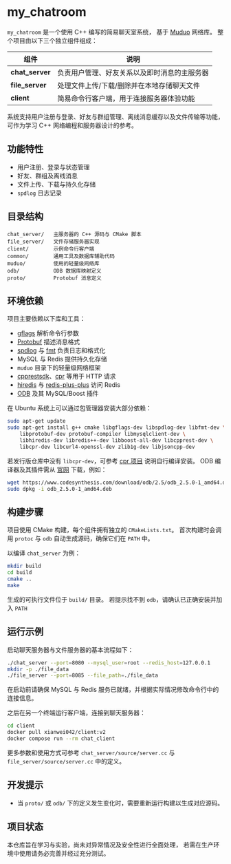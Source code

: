 # my_chatroom

`my_chatroom` 是一个使用 C++ 编写的简易聊天室系统，
基于 [Muduo](https://github.com/chenshuo/muduo) 网络库。
整个项目由以下三个独立组件组成：

| 组件 | 说明 |
| ---- | ---- |
| **chat_server** | 负责用户管理、好友关系以及即时消息的主服务器 |
| **file_server** | 处理文件上传/下载/删除并在本地存储聊天文件 |
| **client** | 简易命令行客户端，用于连接服务器体验功能 |

系统支持用户注册与登录、好友与群组管理、离线消息缓存以及文件传输等功能，
可作为学习 C++ 网络编程和服务器设计的参考。

## 功能特性

- 用户注册、登录与状态管理
- 好友、群组及离线消息
- 文件上传、下载与持久化存储
- `spdlog` 日志记录

## 目录结构

```
chat_server/   主服务器的 C++ 源码与 CMake 脚本
file_server/   文件存储服务器实现
client/        示例命令行客户端
common/        通用工具及数据库辅助代码
muduo/         使用的轻量级网络库
odb/           ODB 数据库映射定义
proto/         Protobuf 消息定义
```

## 环境依赖

项目主要依赖以下库和工具：

- [gflags](https://gflags.github.io/gflags/) 解析命令行参数
- [Protobuf](https://developers.google.com/protocol-buffers) 描述消息格式
- [spdlog](https://github.com/gabime/spdlog) 与 [fmt](https://github.com/fmtlib/fmt) 负责日志和格式化
- MySQL 与 Redis 提供持久化存储
- `muduo` 目录下的轻量级网络框架
- [cpprestsdk](https://github.com/microsoft/cpprestsdk)、[cpr](https://github.com/libcpr/cpr) 等用于 HTTP 请求
- [hiredis](https://github.com/redis/hiredis) 与 [redis-plus-plus](https://github.com/sewenew/redis-plus-plus) 访问 Redis
- [ODB](https://www.codesynthesis.com/products/odb/) 及其 MySQL/Boost 插件

在 Ubuntu 系统上可以通过包管理器安装大部分依赖：

```bash
sudo apt-get update
sudo apt-get install g++ cmake libgflags-dev libspdlog-dev libfmt-dev \
    libprotobuf-dev protobuf-compiler libmysqlclient-dev \
    libhiredis-dev libredis++-dev libboost-all-dev libcpprest-dev \
    libcpr-dev libcurl4-openssl-dev zlib1g-dev libjsoncpp-dev
```

若发行版仓库中没有 `libcpr-dev`，可参考 [cpr 项目](https://github.com/libcpr/cpr) 说明自行编译安装。
ODB 编译器及其插件需从 [官网](https://www.codesynthesis.com/products/odb/) 下载，例如：

```bash
wget https://www.codesynthesis.com/download/odb/2.5/odb_2.5.0-1_amd64.deb
sudo dpkg -i odb_2.5.0-1_amd64.deb
```

## 构建步骤

项目使用 CMake 构建，每个组件拥有独立的 `CMakeLists.txt`。
首次构建时会调用 `protoc` 与 `odb` 自动生成源码，确保它们在 `PATH` 中。

以编译 `chat_server` 为例：

```bash
mkdir build
cd build
cmake ..  
make 
```

生成的可执行文件位于 `build/` 目录。
若提示找不到 `odb`，请确认已正确安装并加入 `PATH`

## 运行示例

启动聊天服务器与文件服务器的基本流程如下：

```bash
./chat_server --port=8080 --mysql_user=root --redis_host=127.0.0.1
mkdir -p ./file_data
./file_server --port=8085 --file_path=./file_data
```

在启动前请确保 MySQL 与 Redis 服务已就绪，并根据实际情况修改命令行中的连接信息。

之后在另一个终端运行客户端，连接到聊天服务器：

```bash
cd client
docker pull xianwei042/client:v2
docker compose run --rm chat_client
```

更多参数和使用方式可参考 `chat_server/source/server.cc` 与 `file_server/source/server.cc` 中的定义。

## 开发提示

- 当 `proto/` 或 `odb/` 下的定义发生变化时，需要重新运行构建以生成对应源码。

## 项目状态

本仓库旨在学习与实验，尚未对异常情况及安全性进行全面处理，
若需在生产环境中使用请务必完善并经过充分测试。
